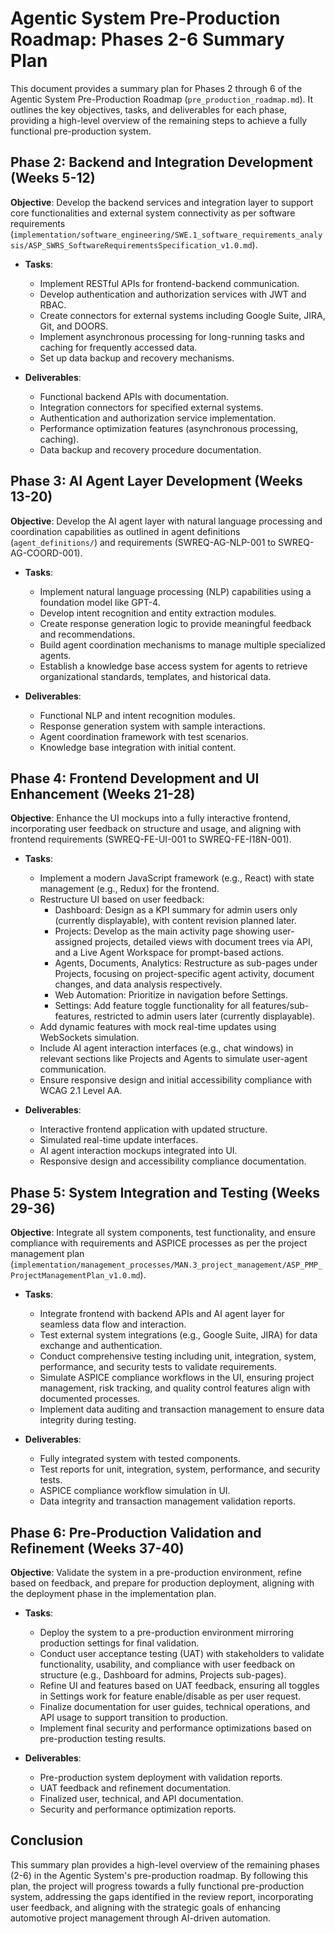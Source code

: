 # Agentic System Pre-Production Roadmap: Phases 2-6 Summary Plan

This document provides a summary plan for Phases 2 through 6 of the Agentic System Pre-Production Roadmap (`pre_production_roadmap.md`). It outlines the key objectives, tasks, and deliverables for each phase, providing a high-level overview of the remaining steps to achieve a fully functional pre-production system.

## Phase 2: Backend and Integration Development (Weeks 5-12)

**Objective**: Develop the backend services and integration layer to support core functionalities and external system connectivity as per software requirements (`implementation/software_engineering/SWE.1_software_requirements_analysis/ASP_SWRS_SoftwareRequirementsSpecification_v1.0.md`).

- **Tasks**:
  - Implement RESTful APIs for frontend-backend communication.
  - Develop authentication and authorization services with JWT and RBAC.
  - Create connectors for external systems including Google Suite, JIRA, Git, and DOORS.
  - Implement asynchronous processing for long-running tasks and caching for frequently accessed data.
  - Set up data backup and recovery mechanisms.

- **Deliverables**:
  - Functional backend APIs with documentation.
  - Integration connectors for specified external systems.
  - Authentication and authorization service implementation.
  - Performance optimization features (asynchronous processing, caching).
  - Data backup and recovery procedure documentation.

## Phase 3: AI Agent Layer Development (Weeks 13-20)

**Objective**: Develop the AI agent layer with natural language processing and coordination capabilities as outlined in agent definitions (`agent_definitions/`) and requirements (SWREQ-AG-NLP-001 to SWREQ-AG-COORD-001).

- **Tasks**:
  - Implement natural language processing (NLP) capabilities using a foundation model like GPT-4.
  - Develop intent recognition and entity extraction modules.
  - Create response generation logic to provide meaningful feedback and recommendations.
  - Build agent coordination mechanisms to manage multiple specialized agents.
  - Establish a knowledge base access system for agents to retrieve organizational standards, templates, and historical data.

- **Deliverables**:
  - Functional NLP and intent recognition modules.
  - Response generation system with sample interactions.
  - Agent coordination framework with test scenarios.
  - Knowledge base integration with initial content.

## Phase 4: Frontend Development and UI Enhancement (Weeks 21-28)

**Objective**: Enhance the UI mockups into a fully interactive frontend, incorporating user feedback on structure and usage, and aligning with frontend requirements (SWREQ-FE-UI-001 to SWREQ-FE-I18N-001).

- **Tasks**:
  - Implement a modern JavaScript framework (e.g., React) with state management (e.g., Redux) for the frontend.
  - Restructure UI based on user feedback:
    - Dashboard: Design as a KPI summary for admin users only (currently displayable), with content revision planned later.
    - Projects: Develop as the main activity page showing user-assigned projects, detailed views with document trees via API, and a Live Agent Workspace for prompt-based actions.
    - Agents, Documents, Analytics: Restructure as sub-pages under Projects, focusing on project-specific agent activity, document changes, and data analysis respectively.
    - Web Automation: Prioritize in navigation before Settings.
    - Settings: Add feature toggle functionality for all features/sub-features, restricted to admin users later (currently displayable).
  - Add dynamic features with mock real-time updates using WebSockets simulation.
  - Include AI agent interaction interfaces (e.g., chat windows) in relevant sections like Projects and Agents to simulate user-agent communication.
  - Ensure responsive design and initial accessibility compliance with WCAG 2.1 Level AA.

- **Deliverables**:
  - Interactive frontend application with updated structure.
  - Simulated real-time update interfaces.
  - AI agent interaction mockups integrated into UI.
  - Responsive design and accessibility compliance documentation.

## Phase 5: System Integration and Testing (Weeks 29-36)

**Objective**: Integrate all system components, test functionality, and ensure compliance with requirements and ASPICE processes as per the project management plan (`implementation/management_processes/MAN.3_project_management/ASP_PMP_ProjectManagementPlan_v1.0.md`).

- **Tasks**:
  - Integrate frontend with backend APIs and AI agent layer for seamless data flow and interaction.
  - Test external system integrations (e.g., Google Suite, JIRA) for data exchange and authentication.
  - Conduct comprehensive testing including unit, integration, system, performance, and security tests to validate requirements.
  - Simulate ASPICE compliance workflows in the UI, ensuring project management, risk tracking, and quality control features align with documented processes.
  - Implement data auditing and transaction management to ensure data integrity during testing.

- **Deliverables**:
  - Fully integrated system with tested components.
  - Test reports for unit, integration, system, performance, and security tests.
  - ASPICE compliance workflow simulation in UI.
  - Data integrity and transaction management validation reports.

## Phase 6: Pre-Production Validation and Refinement (Weeks 37-40)

**Objective**: Validate the system in a pre-production environment, refine based on feedback, and prepare for production deployment, aligning with the deployment phase in the implementation plan.

- **Tasks**:
  - Deploy the system to a pre-production environment mirroring production settings for final validation.
  - Conduct user acceptance testing (UAT) with stakeholders to validate functionality, usability, and compliance with user feedback on structure (e.g., Dashboard for admins, Projects sub-pages).
  - Refine UI and features based on UAT feedback, ensuring all toggles in Settings work for feature enable/disable as per user request.
  - Finalize documentation for user guides, technical operations, and API usage to support transition to production.
  - Implement final security and performance optimizations based on pre-production testing results.

- **Deliverables**:
  - Pre-production system deployment with validation reports.
  - UAT feedback and refinement documentation.
  - Finalized user, technical, and API documentation.
  - Security and performance optimization reports.

## Conclusion

This summary plan provides a high-level overview of the remaining phases (2-6) in the Agentic System's pre-production roadmap. By following this plan, the project will progress towards a fully functional pre-production system, addressing the gaps identified in the review report, incorporating user feedback, and aligning with the strategic goals of enhancing automotive project management through AI-driven automation.
